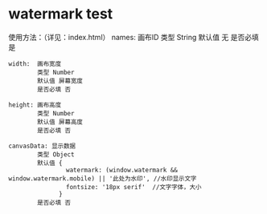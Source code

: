 # watermark test
使用方法：（详见：index.html）
    names:  画布ID
            类型 String
            默认值 无
            是否必填 是

    width:  画布宽度 
            类型 Number 
            默认值 屏幕宽度
            是否必填 否

    height: 画布高度 
            类型 Number 
            默认值 屏幕高度
            是否必填 否

    canvasData: 显示数据 
            类型 Object 
            默认值 {
                    watermark: (window.watermark && window.watermark.mobile) || '此处为水印', //水印显示文字
                    fontsize: '18px serif'  //文字字体，大小
                  }
            是否必填 否
